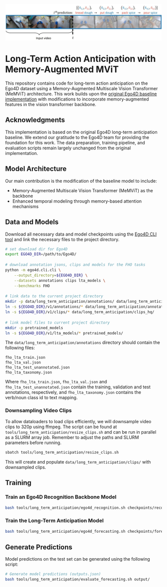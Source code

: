 <p align="center">
  <img src="images/LTA.png" alt="Logo" > <br>
</p>

# Long-Term Action Anticipation with Memory-Augmented MViT

This repository contains code for long-term action anticipation on the Ego4D dataset using a Memory-Augmented Multiscale Vision Transformer (MeMViT) architecture. This work builds upon the [original Ego4D baseline implementation](https://github.com/EGO4D/forecasting/blob/main/LONG_TERM_ANTICIPATION.md) with modifications to incorporate memory-augmented features in the vision transformer backbone.

## Acknowledgments

This implementation is based on the original Ego4D long-term anticipation baseline. We extend our gratitude to the Ego4D team for providing the foundation for this work. The data preparation, training pipeline, and evaluation scripts remain largely unchanged from the original implementation.

## Model Architecture

Our main contribution is the modification of the baseline model to include:
- Memory-Augmented Multiscale Vision Transformer (MeMViT) as the backbone
- Enhanced temporal modeling through memory-based attention mechanisms

## Data and Models
Download all necessary data and model checkpoints using the [Ego4D CLI tool](https://github.com/facebookresearch/Ego4d/blob/main/ego4d/cli/README.md) and link the necessary files to the project directory.

```bash
# set download dir for Ego4D
export EGO4D_DIR=/path/to/Ego4D/

# download annotation jsons, clips and models for the FHO tasks
python -m ego4d.cli.cli \
    --output_directory=${EGO4D_DIR} \
    --datasets annotations clips lta_models \
    --benchmarks FHO

# link data to the current project directory
mkdir -p data/long_term_anticipation/annotations/ data/long_term_anticipation/clips_hq/
ln -s ${EGO4D_DIR}/v1/annotations/* data/long_term_anticipation/annotations/
ln -s ${EGO4D_DIR}/v1/clips/* data/long_term_anticipation/clips_hq/

# link model files to current project directory
mkdir -p pretrained_models
ln -s ${EGO4D_DIR}/v1/lta_models/* pretrained_models/
```

The `data/long_term_anticipation/annotations` directory should contain the following files:

```
fho_lta_train.json
fho_lta_val.json
fho_lta_test_unannotated.json
fho_lta_taxonomy.json
```

Where `fho_lta_train.json`, `fho_lta_val.json` and `fho_lta_test_unannotated.json` contain the training, validation and test annotations, respectively, and `fho_lta_taxonomy.json` contains the verb/noun class id to text mapping.

### Downsampling Video Clips
To allow dataloaders to load clips efficiently, we will downsample video clips to 320p using ffmpeg. The script can be found at `tools/long_term_anticipation/resize_clips.sh` and can be run in parallel as a SLURM array job. Remember to adjust the paths and SLURM parameters before running.

```bash
sbatch tools/long_term_anticipation/resize_clips.sh
```
This will create and populate `data/long_term_anticipation/clips/` with downsampled clips.

## Training

### Train an Ego4D Recognition Backbone Model
```bash
bash tools/long_term_anticipation/ego4d_recognition.sh checkpoints/recognition/
```

### Train the Long-Term Anticipation Model
```bash
bash tools/long_term_anticipation/ego4d_forecasting.sh checkpoints/forecasting/
```

## Generate Predictions

Model predictions on the test set can be generated using the following script:
```bash
# Generate model predictions (outputs.json)
bash tools/long_term_anticipation/evaluate_forecasting.sh output/
```
